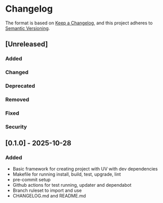# Changelog

The format is based on [Keep a Changelog](https://keepachangelog.com/en/1.1.0/),
and this project adheres to [Semantic Versioning](https://semver.org/spec/v2.0.0.html).

## [Unreleased]

### Added

### Changed

### Deprecated

### Removed

### Fixed

### Security

## [0.1.0] - 2025-10-28

### Added

- Basic framework for creating project with UV with dev dependencies
- Makefile for running install, build, test, upgrade, lint
- pre-commit setup
- Github actions for test running, updater and dependabot
- Branch ruleset to import and use
- CHANGELOG.md and README.md
